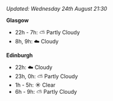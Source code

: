 *Updated: Wednesday 24th August 21:30*

**Glasgow**

* 22h - 7h: :partly_sunny: Partly Cloudy
* 8h, 9h: :cloud: Cloudy

**Edinburgh**

* 22h: :cloud: Cloudy
* 23h, 0h: :partly_sunny: Partly Cloudy
* 1h - 5h: :sunny: Clear
* 6h - 9h: :partly_sunny: Partly Cloudy
